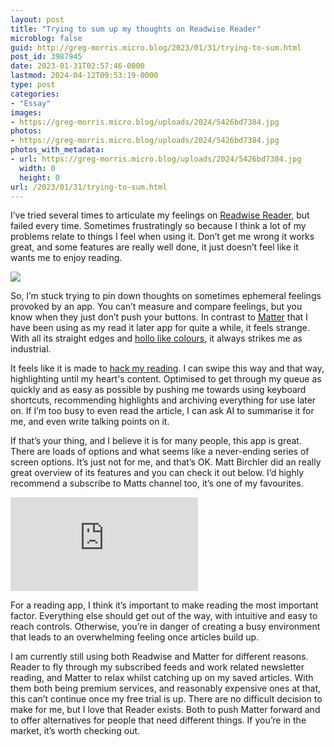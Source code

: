 ```yaml
---
layout: post
title: "Trying to sum up my thoughts on Readwise Reader"
microblog: false
guid: http://greg-morris.micro.blog/2023/01/31/trying-to-sum.html
post_id: 3987945
date: 2023-01-31T02:57:46-0000
lastmod: 2024-04-12T09:53:19-0000
type: post
categories:
- "Essay"
images:
- https://greg-morris.micro.blog/uploads/2024/5426bd7384.jpg
photos:
- https://greg-morris.micro.blog/uploads/2024/5426bd7384.jpg
photos_with_metadata:
- url: https://greg-morris.micro.blog/uploads/2024/5426bd7384.jpg
  width: 0
  height: 0
url: /2023/01/31/trying-to-sum.html
---
```

I’ve tried several times to articulate my feelings on [Readwise Reader](https://readwise.io/read), but failed every time. Sometimes frustratingly so because I think a lot of my problems relate to things I feel when using it. Don’t get me wrong it works great, and some features are really well done, it just doesn’t feel like it wants me to enjoy reading. 

![](https://greg-morris.micro.blog/uploads/2024/5426bd7384.jpg)

So, I’m stuck trying to pin down thoughts on sometimes ephemeral feelings provoked by an app. You can’t measure and compare feelings, but you know when they just don’t push your buttons. In contrast to [Matter](https://hq.getmatter.com/) that I have been using as my read it later app for quite a while, it feels strange. With all its straight edges and [hollo like colours,](https://www.ghacks.net/2013/05/06/android-what-does-holo-mean/) it always strikes me as industrial. 

It feels like it is made to [hack my reading](/2022/04/10/reading-doesnxt-need.html). I can swipe this way and that way, highlighting until my heart's content. Optimised to get through my queue as quickly and as easy as possible by pushing me towards using keyboard shortcuts, recommending highlights and archiving everything for use later on. If I’m too busy to even read the article, I can ask AI to summarise it for me, and even write talking points on it.

If that’s your thing, and I believe it is for many people, this app is great. There are loads of options and what seems like a never-ending series of screen options. It’s just not for me, and that’s OK. Matt Birchler did an really great overview of its features and you can check it out below. I’d highly recommend a subscribe to Matts channel too, it’s one of my favourites. 

<iframe src="https://www.youtube-nocookie.com/embed/ZTYCA73I5uQ" title="YouTube video player" frameborder="0" allow="accelerometer; autoplay; clipboard-write; encrypted-media; gyroscope; picture-in-picture; web-share" allowfullscreen></iframe>

For a reading app, I think it’s important to make reading the most important factor. Everything else should get out of the way, with intuitive and easy to reach controls. Otherwise, you’re in danger of creating a busy environment that leads to an overwhelming feeling once articles build up.

I am currently still using both Readwise and Matter for different reasons. Reader to fly through my subscribed feeds and work related newsletter reading, and Matter to relax whilst catching up on my saved articles. With them both being premium services, and reasonably expensive ones at that, this can’t continue once my free trial is up. There are no difficult decision to make for me, but I love that Reader exists. Both to push Matter forward and to offer alternatives for people that need different things. If you’re in the market, it’s worth checking out.
